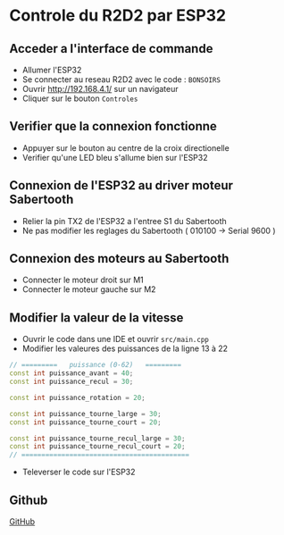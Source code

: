 # Controle du R2D2 par ESP32 

## Acceder a l'interface de commande
- Allumer l'ESP32
- Se connecter au reseau R2D2 avec le code : `BONSOIRS`
- Ouvrir http://192.168.4.1/ sur un navigateur
- Cliquer sur le bouton `Controles`

## Verifier que la connexion fonctionne 
- Appuyer sur le bouton au centre de la croix directionelle
- Verifier qu'une LED bleu s'allume bien sur l'ESP32

## Connexion de l'ESP32 au driver moteur Sabertooth
- Relier la pin TX2 de l'ESP32 a l'entree S1 du Sabertooth
- Ne pas modifier les reglages du Sabertooth ( 010100 -> Serial 9600 )

## Connexion des moteurs au Sabertooth 
- Connecter le moteur droit sur M1
- Connecter le moteur gauche sur M2

## Modifier la valeur de la vitesse
- Ouvrir le code dans une IDE et ouvrir `src/main.cpp`
- Modifier les valeures des puissances de la ligne 13 à 22
```cpp
// =========   puissance (0-62)   =========   
const int puissance_avant = 40; 
const int puissance_recul = 30;

const int puissance_rotation = 20;

const int puissance_tourne_large = 30;
const int puissance_tourne_court = 20;

const int puissance_tourne_recul_large = 30;
const int puissance_tourne_recul_court = 20;
// ==========================================
```
- Televerser le code sur l'ESP32

## Github
[GitHub](https://github.com/Kroncks/R2D2Esp)
